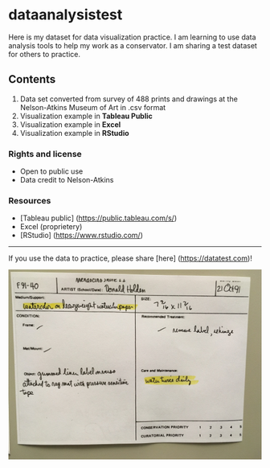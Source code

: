 # dataanalysistest
Here is my dataset for data visualization practice.
I am learning to use data analysis tools to help my work as a conservator. I am sharing a test dataset for others to practice.

## Contents
1. Data set converted from survey of 488 prints and drawings at the Nelson-Atkins Museum of Art in .csv format
2. Visualization example in **Tableau Public**
3. Visualization example in **Excel**
4. Visualization example in **RStudio**

### Rights and license
- Open to public use
- Data credit to Nelson-Atkins

### Resources
- [Tableau public] (https://public.tableau.com/s/)
- Excel (proprietery)
- [RStudio] (https://www.rstudio.com/)
___
If you use the data to practice, please share [here] (https://datatest.com)!

![Survey card](/images/Survey-Card-sample.jpg)

